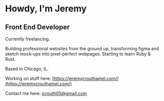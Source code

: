 Howdy, I'm Jeremy
=========================================================================================================================================

Front End Developer
------------------------------

Currently freelancing. 

Building professional websites from the ground up, transforming figma and sketch mock-ups into pixel-perfect webpages. Starting to learn Ruby & Rust.

Based in Chicago, IL.

Working on stuff here: [https://jeremycrouthamel.com/](https://jeremycrouthamel.com/)

Contact me here: [jcrouth05@gmail.com](mailto:jcrouth05@gmail.com)
